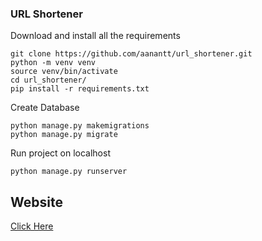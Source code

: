 ### URL Shortener

Download and install all the requirements
```
git clone https://github.com/aanantt/url_shortener.git
python -m venv venv
source venv/bin/activate
cd url_shortener/
pip install -r requirements.txt
```

Create Database
```
python manage.py makemigrations
python manage.py migrate
```

Run project on localhost

```
python manage.py runserver
```

## Website
[Click Here](https://github.com/aanantt/url_shortener.git)

